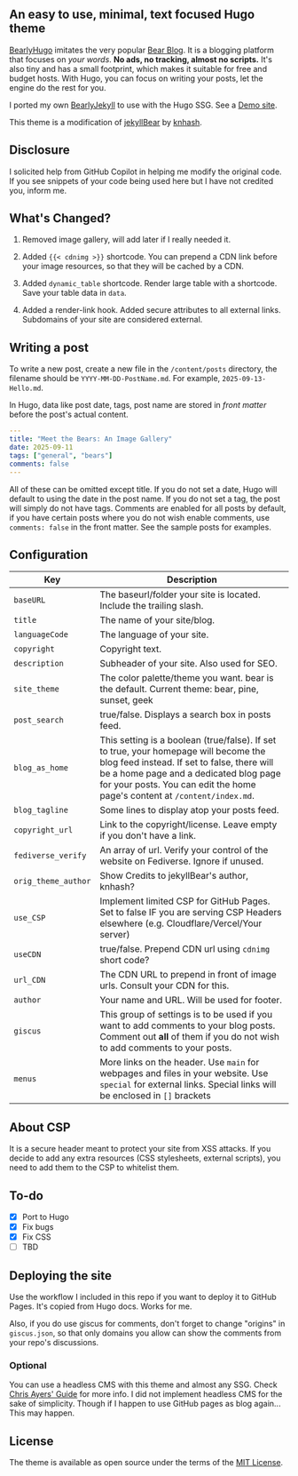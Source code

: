 ## An easy to use, minimal, text focused Hugo theme

[BearlyHugo](https://github.com/sorat0mo/bearlyhugo) imitates the very popular [Bear Blog](https://bearblog.dev/). It is a blogging platform that focuses on *your words*. **No ads, no tracking, almost no scripts.** It's also tiny and has a small footprint, which makes it suitable for free and budget hosts. With Hugo, you can focus on writing your posts, let the engine do the rest for you.

I ported my own [BearlyJekyll](https://github.com/sorat0mo/bearlyjekyll) to use with the Hugo SSG. See a [Demo site](https://cats.karsten.ws).

This theme is a modification of [jekyllBear](https://github.com/knhash/jekyllBear/) by [knhash](https://knhash.in/).

## Disclosure

I solicited help from GitHub Copilot in helping me modify the original code. If you see snippets of your code being used here but I have not credited you, inform me.

## What's Changed?

1. Removed image gallery, will add later if I really needed it.

2. Added `{{< cdnimg >}}` shortcode. You can prepend a CDN link before your image resources, so that they will be cached by a CDN.

3. Added `dynamic_table` shortcode. Render large table with a shortcode. Save your table data in `data`.

4. Added a render-link hook. Added secure attributes to all external links. Subdomains of your site are considered external.

## Writing a post
To write a new post, create a new file in the `/content/posts` directory, the filename should be `YYYY-MM-DD-PostName.md`. For example, `2025-09-13-Hello.md`.

In Hugo, data like post date, tags, post name are stored in *front matter* before the post's actual content.

```yaml
---
title: "Meet the Bears: An Image Gallery"
date: 2025-09-11
tags: ["general", "bears"]
comments: false
---
```

All of these can be omitted except title. If you do not set a date, Hugo will default to using the date in the post name. If you do not set a tag, the post will simply do not have tags. Comments are enabled for all posts by default, if you have certain posts where you do not wish enable comments, use `comments: false` in the front matter. See the sample posts for examples.

## Configuration

| Key                 | Description                                                                                                                                                                                                                                                |
|---------------------|------------------------------------------------------------------------------------------------------------------------------------------------------------------------------------------------------------------------------------------------------------|
| `baseURL`           | The baseurl/folder your site is located. Include the trailing slash.                                                                                                                                                                                       |
| `title`             | The name of your site/blog.                                                                                                                                                                                                                                |
| `languageCode`      | The language of your site.                                                                                                                                                                                                                                 |
| `copyright`         | Copyright text.                                                                                                                                                                                                                                            |
| `description`       | Subheader of your site. Also used for SEO.                                                                                                                                                                                                                 |
| `site_theme`        | The color palette/theme you want. bear is the default. Current theme: bear, pine, sunset, geek                                                                                                                                                             |
| `post_search`       | true/false. Displays a search box in posts feed.                                                                                                                                                                                                           |
| `blog_as_home`      | This setting is a boolean (true/false). If set to true, your homepage will become the blog feed instead. If set to false, there will be a home page and a dedicated blog page for your posts. You can edit the home page's content at `/content/index.md`. |
| `blog_tagline`      | Some lines to display atop your posts feed.                                                                                                                                                                                                                |
| `copyright_url`     | Link to the copyright/license. Leave empty if you don't have a link.                                                                                                                                                                                       |
| `fediverse_verify`  | An array of url. Verify your control of the website on Fediverse. Ignore if unused.                                                                                                                                                         |
| `orig_theme_author` | Show Credits to jekyllBear's author, knhash?                                                                                                                                                                                                               |
| `use_CSP`           | Implement limited CSP for GitHub Pages. Set to false IF you are serving CSP Headers elsewhere (e.g. Cloudflare/Vercel/Your server)                                                                                                                         |
| `useCDN`            | true/false. Prepend CDN url using `cdnimg` short code?                                                                                                                                                                                                     |
| `url_CDN`           | The CDN URL to prepend in front of image urls. Consult your CDN for this.                                                                                                                                                                                  |
| `author`            | Your name and URL. Will be used for footer.                                                                                                                                                                                                                |
| `giscus`            | This group of settings is to be used if you want to add comments to your blog posts. Comment out **all** of them if you do not wish to add comments to your posts.                                                                                         |
| `menus`             | More links on the header. Use `main` for webpages and files in your website. Use `special` for external links. Special links will be enclosed in `[]` brackets                                                                                             |

## About CSP
It is a secure header meant to protect your site from XSS attacks. If you decide to add any extra resources (CSS stylesheets, external scripts), you need to add them to the CSP to whitelist them.

## To-do

- [x] Port to Hugo
- [x] Fix bugs
- [x] Fix CSS
- [ ] TBD

## Deploying the site
Use the workflow I included in this repo if you want to deploy it to GitHub Pages. It's copied from Hugo docs. Works for me.

Also, if you do use giscus for comments, don't forget to change "origins" in `giscus.json`, so that only domains you allow can show the comments from your repo's discussions.

### Optional
You can use a headless CMS with this theme and almost any SSG. Check [Chris Ayers' Guide](https://chris-ayers.com/2025/06/26/mobile-cms-on-github-pages/) for more info. I did not implement headless CMS for the sake of simplicity. Though if I happen to use GitHub pages as blog again... This may happen.

## License

The theme is available as open source under the terms of the [MIT License](https://opensource.org/licenses/MIT).

